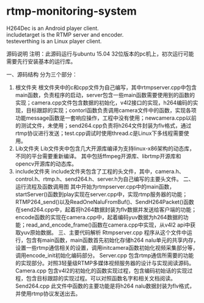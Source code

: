 # rtmp-monitoring-system
H264Dec is an Android player client.   
includetarget is the RTMP server and encoder.   
testeverthing is an Linux player client.   

源码说明
注明：此源码运行与ubuntu 15.04 32位版本的pc机上，初次运行可能需要先行安装基本的运行库。    

一、源码结构
分为三个部分：   
1.	根文件夹
根文件夹中的c和cpp文件为自己编写，其中rtmpserver.cpp中包含main函数，负责程序的启动，server包含一些main函数需要使用到的函数的实现；camera.cpp文件包含数据的初始化，v4l2接口的实现，h264编码的实现，目标跟踪的实现；contorl函数负责调用camera文件中的函数，实现各项功能message函数是一套响应操作，工程中没有使用；newcamera.cpp以前的测试文件，未使用；send264.cpp负责将h264文件封装为flv格式，通过rtmp协议进行发送；test.cpp调试时使用thread.c是Linux下多线程需要使用。
2.	Lib文件夹
Lib文件夹中包含几大开源库编译为支持linux-x86架构的动态库，不同的平台需要重新编译。
其中包括ffmpeg开源库、librtmp开源库和opencv开源库的动态库。
3.	include文件夹
include文件夹包含了工程的头文件，其中，camera.h、control.h、rtmp.h、send264.h、server.h为自己编写的主要头文件。
二、运行流程及函数调用图
 其中开始为rtmpserver.cpp中的main函数，startServer()函数到play实现在server.cpp中，实现rtmp服务器的功能；RTMP264_send()以及ReadOneNaluFromBuf()、SendH264Packet()函数在send264.cpp中，起着将h264数据封装为flv数据并发送给客户端的功能；encode函数的实现在camera.cpp中，起着编码yuv数据为h264数据的功能；read_and_encode_frame()函数在camera.cpp中实现，从v4l2 api中获取yuv原始数据。
三、主要代码解析
Rtmpserver.cpp
程序从这个文件中运行，包含有main函数，main函数首先初始化存储h264 nalu单元的共享内存，设置一些rtmp通信相关的设置，调用initcamera函数初始化视频采集部分等，调用encode_init初始化编码部分。
Server.cpp
包含rtmp通信所需要的功能的实现部分。对照3轻量级RTMP多媒体视频服务器的设计与实现阅读源码。
Camera.cpp
包含v4l2的初始化的函数实现过程，包含编码初始话的实现过程，包含目标跟踪的实现过程。可以对照函数名字和相关文档阅读。
Send264.cpp
此文件中函数的主要功能是将h264 nalu数据封装为flv格式，并使用rtmp协议发送出去。
